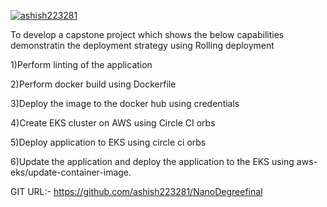 [![ashish223281](https://circleci.com/gh/ashish223281/NanoDegreefinal.svg?style=svg)](https://circleci.com/gh/ashish223281/NanoDegreefinal)

To develop a capstone project which shows the below capabilities demonstratin the deployment strategy using Rolling deployment

1)Perform linting of the application

2)Perform docker build using Dockerfile

3)Deploy the image to the docker hub using credentials

4)Create EKS cluster on AWS using Circle CI orbs

5)Deploy application to EKS using circle ci orbs

6)Update the application and deploy the application to the EKS using aws-eks/update-container-image.

GIT URL:- https://github.com/ashish223281/NanoDegreefinal